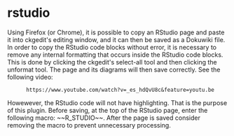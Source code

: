 # rstudio

Using Firefox (or Chrome), it is possible to copy an RStudio page and paste it into ckgedit's editing window, and it can then be saved as a Dokuwiki file. In order to copy the RStudio code blocks without error, it is necessary to remove any internal formatting that occurs inside the RStudio code blocks. This is done by clicking the ckgedit's select-all tool and then clicking the unformat tool. The page and its diagrams will then save correctly. See the following video: 

          https://www.youtube.com/watch?v=_es_hdQvU8c&feature=youtu.be
          
Howewever, the RStudio code will not have highlighting. That is the purpose of this plugin. Before saving, at the top of the RStudio page, enter the following macro: &#126;&#126;R_STUDIO&#126;&#126;. After the page is saved consider removing the macro to prevent unnecessary processing. 
